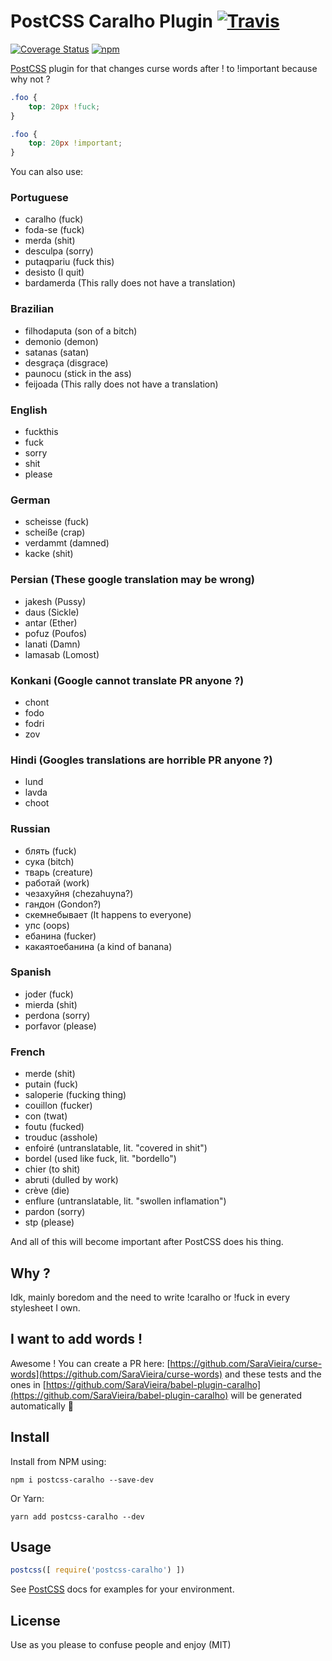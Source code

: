 # PostCSS Caralho Plugin [![Travis](https://travis-ci.org/SaraVieira/postcss-caralho.svg?branch=master)](https://travis-ci.org/SaraVieira/postcss-caralho)
[![Coverage Status](https://coveralls.io/repos/github/SaraVieira/postcss-caralho/badge.svg?branch=master)](https://coveralls.io/github/SaraVieira/postcss-caralho?branch=master)
[![npm](https://badge.fury.io/js/postcss-caralho.svg)](https://www.npmjs.com/package/postcss-caralho)

[PostCSS] plugin for that changes curse words after ! to !important because why not ?

[PostCSS]: https://github.com/postcss/postcss

```css
.foo {
    top: 20px !fuck;
}
```

```css
.foo {
    top: 20px !important;
}
```

You can also use:


### Portuguese
* caralho (fuck)
* foda-se (fuck)
* merda (shit)
* desculpa (sorry)
* putaqpariu (fuck this)
* desisto (I quit)
* bardamerda (This rally does not have a translation)

### Brazilian
* filhodaputa (son of a bitch)
* demonio (demon)
* satanas (satan)
* desgraça (disgrace)
* paunocu (stick in the ass)
* feijoada (This rally does not have a translation)

### English
* fuckthis
* fuck
* sorry
* shit
* please

### German
* scheisse (fuck)
* scheiße (crap)
* verdammt (damned)
* kacke (shit)

### Persian (These google translation may be wrong)
* jakesh (Pussy)
* daus (Sickle)
* antar (Ether)
* pofuz (Poufos)
* lanati (Damn)
* lamasab (Lomost)

### Konkani (Google cannot translate PR anyone ?)
* chont
* fodo
* fodri
* zov

### Hindi (Googles translations are horrible PR anyone ?)
* lund
* lavda
* choot

### Russian
* блять (fuck)
* сука (bitch)
* тварь (creature)
* работай (work)
* чезахуйня (chezahuyna?)
* гандон (Gondon?)
* скемнебывает (It happens to everyone)
* упс (oops)
* ебанина (fucker)
* какаятоебанина (a kind of banana)

### Spanish
* joder (fuck)
* mierda (shit)
* perdona (sorry)
* porfavor (please)

### French
* merde (shit)
* putain (fuck)
* saloperie (fucking thing)
* couillon (fucker)
* con (twat)
* foutu (fucked)
* trouduc (asshole)
* enfoiré (untranslatable, lit. "covered in shit")
* bordel (used like fuck, lit. "bordello")
* chier (to shit)
* abruti (dulled by work)
* crève (die)
* enflure (untranslatable, lit. "swollen inflamation")
* pardon (sorry)
* stp (please)

And all of this will become important after PostCSS does his thing.

## Why ?

Idk, mainly boredom and the need to write !caralho or !fuck in every stylesheet I own.

## I want to add words !

Awesome ! You can create a PR here:
[https://github.com/SaraVieira/curse-words](https://github.com/SaraVieira/curse-words) and these tests and the ones in [https://github.com/SaraVieira/babel-plugin-caralho](https://github.com/SaraVieira/babel-plugin-caralho) will be generated automatically 🎉

## Install

Install from NPM using:

```
npm i postcss-caralho --save-dev
```

Or Yarn:

```
yarn add postcss-caralho --dev
```

## Usage

```js
postcss([ require('postcss-caralho') ])
```

See [PostCSS] docs for examples for your environment.


## License

Use as you please to confuse people and enjoy (MIT)
